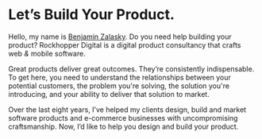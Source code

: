 <h1>Let’s&nbsp;Build Your&nbsp;Product<span class="dot">.</span></h1>

<p class="lede">
Hello, my name is <a href="https://twitter.com/bzalasky">Benjamin Zalasky</a>.
Do you need help building your product? Rockhopper Digital</em> is a digital product
consultancy that crafts web&nbsp;<em>&</em>&nbsp;mobile software.
</p>

Great products deliver great outcomes. They’re consistently indispensable. To
get here, you need to understand the relationships between your potential
customers, the problem you're solving, the solution you're introducing, and your
ability to deliver that solution to market.

Over the last eight years, I’ve helped my clients design, build and market
software products and e-commerce businesses with uncompromising craftsmanship.
Now, I’d like to help you design and build your product.
